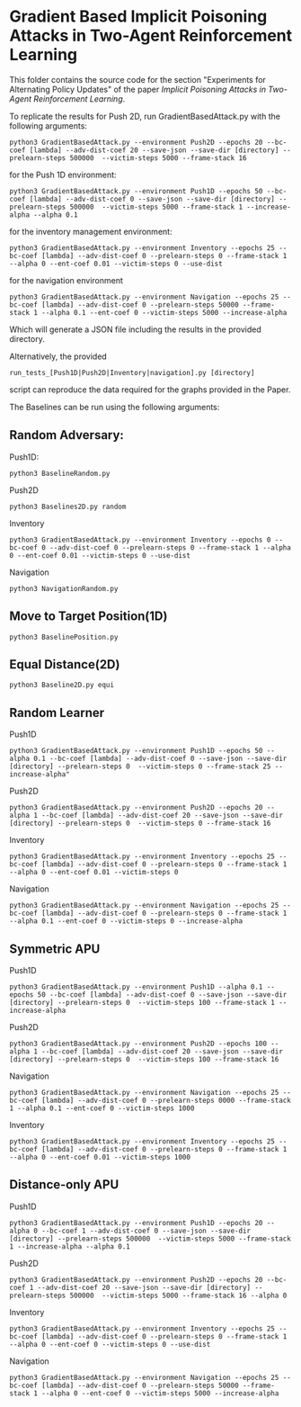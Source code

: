 # Gradient Based Implicit Poisoning Attacks in Two-Agent Reinforcement Learning

This folder contains the source code for the section "Experiments for Alternating Policy Updates" of the paper *Implicit Poisoning Attacks in Two-Agent Reinforcement Learning*.

To replicate the results for Push 2D, run GradientBasedAttack.py with the following arguments:
```console 
python3 GradientBasedAttack.py --environment Push2D --epochs 20 --bc-coef [lambda] --adv-dist-coef 20 --save-json --save-dir [directory] --prelearn-steps 500000  --victim-steps 5000 --frame-stack 16
```

for the Push 1D environment:
```console
python3 GradientBasedAttack.py --environment Push1D --epochs 50 --bc-coef [lambda] --adv-dist-coef 0 --save-json --save-dir [directory] --prelearn-steps 500000  --victim-steps 5000 --frame-stack 1 --increase-alpha --alpha 0.1
```
for the inventory management environment:
```console
python3 GradientBasedAttack.py --environment Inventory --epochs 25 --bc-coef [lambda] --adv-dist-coef 0 --prelearn-steps 0 --frame-stack 1 --alpha 0 --ent-coef 0.01 --victim-steps 0 --use-dist
```

for the navigation environment
```console
python3 GradientBasedAttack.py --environment Navigation --epochs 25 --bc-coef [lambda] --adv-dist-coef 0 --prelearn-steps 50000 --frame-stack 1 --alpha 0.1 --ent-coef 0 --victim-steps 5000 --increase-alpha
```


Which will generate a JSON file including the results in the provided directory.

Alternatively, the provided 
```console
run_tests_[Push1D|Push2D|Inventory|navigation].py [directory]
```
script can reproduce the data required for the graphs provided in the Paper. 

The Baselines can be run using the following arguments:

## Random Adversary:
Push1D:
```console
python3 BaselineRandom.py
```
Push2D
```console
python3 Baselines2D.py random
```
Inventory
```console
python3 GradientBasedAttack.py --environment Inventory --epochs 0 --bc-coef 0 --adv-dist-coef 0 --prelearn-steps 0 --frame-stack 1 --alpha 0 --ent-coef 0.01 --victim-steps 0 --use-dist
```
Navigation
```console
python3 NavigationRandom.py
```

## Move to Target Position(1D)
```console
python3 BaselinePosition.py
```

## Equal Distance(2D)
```console
python3 Baseline2D.py equi
```

## Random Learner
Push1D
```console
python3 GradientBasedAttack.py --environment Push1D --epochs 50 --alpha 0.1 --bc-coef [lambda] --adv-dist-coef 0 --save-json --save-dir [directory] --prelearn-steps 0  --victim-steps 0 --frame-stack 25 --increase-alpha"
```
Push2D
```console
python3 GradientBasedAttack.py --environment Push2D --epochs 20 --alpha 1 --bc-coef [lambda] --adv-dist-coef 20 --save-json --save-dir [directory] --prelearn-steps 0  --victim-steps 0 --frame-stack 16
```
Inventory
```console
python3 GradientBasedAttack.py --environment Inventory --epochs 25 --bc-coef [lambda] --adv-dist-coef 0 --prelearn-steps 0 --frame-stack 1 --alpha 0 --ent-coef 0.01 --victim-steps 0
```
Navigation
```console
python3 GradientBasedAttack.py --environment Navigation --epochs 25 --bc-coef [lambda] --adv-dist-coef 0 --prelearn-steps 0 --frame-stack 1 --alpha 0.1 --ent-coef 0 --victim-steps 0 --increase-alpha
```

## Symmetric APU
Push1D
```console
python3 GradientBasedAttack.py --environment Push1D --alpha 0.1 --epochs 50 --bc-coef [lambda] --adv-dist-coef 0 --save-json --save-dir [directory] --prelearn-steps 0  --victim-steps 100 --frame-stack 1 --increase-alpha
```

Push2D
```console
python3 GradientBasedAttack.py --environment Push2D --epochs 100 --alpha 1 --bc-coef [lambda] --adv-dist-coef 20 --save-json --save-dir [directory] --prelearn-steps 0  --victim-steps 100 --frame-stack 16
```

Navigation
```console
python3 GradientBasedAttack.py --environment Navigation --epochs 25 --bc-coef [lambda] --adv-dist-coef 0 --prelearn-steps 0000 --frame-stack 1 --alpha 0.1 --ent-coef 0 --victim-steps 1000
```
Inventory
```console
python3 GradientBasedAttack.py --environment Inventory --epochs 25 --bc-coef [lambda] --adv-dist-coef 0 --prelearn-steps 0 --frame-stack 1 --alpha 0 --ent-coef 0.01 --victim-steps 1000
```

## Distance-only APU
Push1D
```console
python3 GradientBasedAttack.py --environment Push1D --epochs 20 --alpha 0 --bc-coef 1 --adv-dist-coef 0 --save-json --save-dir [directory] --prelearn-steps 500000  --victim-steps 5000 --frame-stack 1 --increase-alpha --alpha 0.1
```

Push2D
```console 
python3 GradientBasedAttack.py --environment Push2D --epochs 20 --bc-coef 1 --adv-dist-coef 20 --save-json --save-dir [directory] --prelearn-steps 500000  --victim-steps 5000 --frame-stack 16 --alpha 0
```

Inventory
```console
python3 GradientBasedAttack.py --environment Inventory --epochs 25 --bc-coef [lambda] --adv-dist-coef 0 --prelearn-steps 0 --frame-stack 1 --alpha 0 --ent-coef 0 --victim-steps 0 --use-dist
```
Navigation
```console
python3 GradientBasedAttack.py --environment Navigation --epochs 25 --bc-coef [lambda] --adv-dist-coef 0 --prelearn-steps 50000 --frame-stack 1 --alpha 0 --ent-coef 0 --victim-steps 5000 --increase-alpha
```
